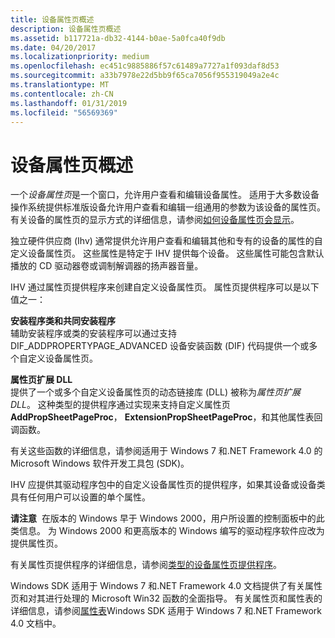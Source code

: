 ```yaml
---
title: 设备属性页概述
description: 设备属性页概述
ms.assetid: b117721a-db32-4144-b0ae-5a0fca40f9db
ms.date: 04/20/2017
ms.localizationpriority: medium
ms.openlocfilehash: ec451c9885886f57c61489a7727a1f093daf8d53
ms.sourcegitcommit: a33b7978e22d5bb9f65ca7056f955319049a2e4c
ms.translationtype: MT
ms.contentlocale: zh-CN
ms.lasthandoff: 01/31/2019
ms.locfileid: "56569369"
---
```

# <a name="overview-of-device-property-pages"></a>设备属性页概述


一个*设备属性页*是一个窗口，允许用户查看和编辑设备属性。 适用于大多数设备操作系统提供标准版设备允许用户查看和编辑一组通用的参数为该设备的属性页。 有关设备的属性页的显示方式的详细信息，请参阅[如何设备属性页会显示](how-device-property-pages-are-displayed.md)。

独立硬件供应商 (Ihv) 通常提供允许用户查看和编辑其他和专有的设备的属性的自定义设备属性页。 这些属性是特定于 IHV 提供每个设备。 这些属性可能包含默认播放的 CD 驱动器卷或调制解调器的扬声器音量。

IHV 通过属性页提供程序来创建自定义设备属性页。 属性页提供程序可以是以下值之一：

<a href="" id="class-installers-and-co-installers"></a>**安装程序类和共同安装程序**  
辅助安装程序或类的安装程序可以通过支持 DIF_ADDPROPERTYPAGE_ADVANCED 设备安装函数 (DIF) 代码提供一个或多个自定义设备属性页。

<a href="" id="property-page-extension-dll"></a>**属性页扩展 DLL**  
提供了一个或多个自定义设备属性页的动态链接库 (DLL) 被称为*属性页扩展 DLL*。 这种类型的提供程序通过实现来支持自定义属性页**AddPropSheetPageProc**， **ExtensionPropSheetPageProc**，和其他属性表回调函数。

有关这些函数的详细信息，请参阅适用于 Windows 7 和.NET Framework 4.0 的 Microsoft Windows 软件开发工具包 (SDK)。

IHV 应提供其驱动程序包中的自定义设备属性页的提供程序，如果其设备或设备类具有任何用户可以设置的单个属性。

**请注意**  在版本的 Windows 早于 Windows 2000，用户所设置的控制面板中的此类信息。 为 Windows 2000 和更高版本的 Windows 编写的驱动程序软件应改为提供属性页。

 

有关属性页提供程序的详细信息，请参阅[类型的设备属性页提供程序](types-of-device-property-page-providers.md)。

Windows SDK 适用于 Windows 7 和.NET Framework 4.0 文档提供了有关属性页和对其进行处理的 Microsoft Win32 函数的全面指导。 有关属性页和属性表的详细信息，请参阅[属性表](https://go.microsoft.com/fwlink/p/?linkid=180781)Windows SDK 适用于 Windows 7 和.NET Framework 4.0 文档中。

 

 





